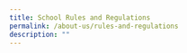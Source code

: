 ```yaml
---
title: School Rules and Regulations
permalink: /about-us/rules-and-regulations
description: ""
---
```

